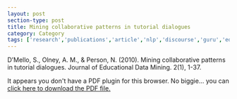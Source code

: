 ```yaml
---
layout: post
section-type: post
title: Mining collaborative patterns in tutorial dialogues
category: Category
tags: ['research','publications','article','nlp','discourse','guru','education-research']
---
```

D’Mello, S., Olney, A. M., & Person, N. (2010). Mining collaborative patterns in tutorial dialogues. Journal of Educational Data Mining. 2(1), 1-37. 

<object data="https://umdrive.memphis.edu/aolney/public/publications/dmello-jedm10.pdf" type="application/pdf" width="100%" height="600px">
 
  <p>It appears you don't have a PDF plugin for this browser.
  No biggie... you can <a href="https://umdrive.memphis.edu/aolney/public/publications/dmello-jedm10.pdf">click here to
  download the PDF file.</a></p>
  
</object>
